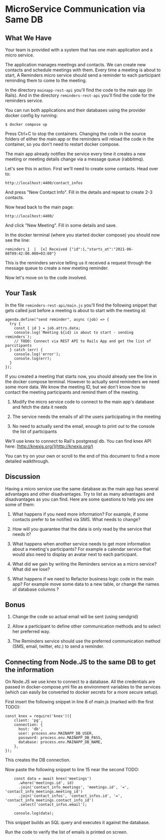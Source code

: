 # MicroService Communication via Same DB

## What We Have
Your team is provided with a system that has one main application and a micro service.

The application manages meetings and contacts. We can create new contacts and schedule meetings with them.
Every time a meeting is about to start, A Reminders micro service should send a reminder to each participant
reminding them to come to the meeting.

In the directory `mainapp-rest-api` you'll find the code to the main app (in Rails).
And in the directory `reminders-rest-api` you'll find the code for the reminders service.

You can run both applications and their databases using the provider docker config by running: 

```
$ docker compose up
```

Press Ctrl+C to stop the containers. Changing the code in the source folders of either the main app or the reminders will reload the code in the container, so you don't need to restart docker compose.

The main app already notifies the service every time it creates a new meeting or meeting details change via a message queue (rabbitmq).

Let's see this in action. First we'll need to create some contacts. Head over to:

```
http://localhost:4400/contact_infos
```

And press "New Contact Info". Fill in the details and repeat to create 2-3 contacts.

Now head back to the main page:

```
http://localhost:4400/
```

And click "New Meeting". Fill in some details and save.

In the docker terminal (where you started docker compose) you should now see the line:

```
reminders_1  |  [x] Received {"id":1,"starts_at":"2021-06-08T09:42:00.000+03:00"}
```

This is the reminders service telling us it received a request through the message queue to create a new meeting reminder.

Now let's move on to the code involved.

## Your Task

In the file `reminders-rest-api/main.js` you'll find the following snippet that gets called just before a meeting is about to start with the meeting id:

```
agenda.define("send reminder", async (job) => {
  try {
    const { id } = job.attrs.data;
    console.log(`Meeting ${id} is about to start - sending reminders`);
    // TODO: Connect via REST API to Rails App and get the list of parcitipants
  } catch (err) {
    console.log('error');
    console.log(err);
  }
});
```

If you created a meeting that starts now, you should already see the line in the docker compose terminal. However to actually send reminders we need some more data.  We know the meeting ID, but we don't know how to contact the meeting participants and remind them of the meeting.

1. Modify the micro service code to connect to the main app's database and fetch the data it needs

2. The service needs the emails of all the users participating in the meeting

3. No need to actually send the email, enough to print out to the console the list of participants

We'll use knex to connect to Rail's postgresql db. You can find knex API here:
[http://knexjs.org/](http://knexjs.org/)

You can try on your own or scroll to the end of this document to find a more detailed walkthrough.



## Discussion
Having a micro service use the same database as the main app has several advantages and other disadvantages. Try to list as many advantages and disadvantages as you can find. Here are some questions to help you see some of them:

1. What happens if you need more information? For example, if some contacts prefer to be notified via SMS. What needs to change?

2. How will you guarantee that the data is only read by the service that needs it?

3. What happens when another service needs to get more information about a meeting's participants? For example a calendar service that would also need to display an avatar next to each participant.

4. What did we gain by writing the Reminders service as a micro service? What did we lose?

5. What happens if we need to Refactor business logic code in the main app? For example move some data to a new table, or change the names of database columns ?



## Bonus

1. Change the code so actual email will be sent (using sendgrid)

2. Allow a participant to define other communication methods and to select her preferred way.

3. The Reminders service should use the preferred communication method (SMS, email, twitter, etc.) to send a reminder. 































## Connecting from Node.JS to the same DB to get the information
On Node.JS we use knex to connect to a database. All the credentials are passed in docker-compose.yml file as environment variables to the services (which can easily be converted to docker secrets for a more secure setup).

First insert the following snippet in line 8 of main.js (marked with the first TODO):

```
const knex = require('knex')({
    client: 'pg',
    connection: {
      host: 'db',
      user: process.env.MAINAPP_DB_USER,
      password: process.env.MAINAPP_DB_PASS,
      database: process.env.MAINAPP_DB_NAME,
    },
});
```

This creates the DB connection.

Now paste the following snippet to line 15 near the second TODO:

```
    const data = await knex('meetings')
      .where('meetings.id', id)
      .join('contact_info_meetings', 'meetings.id', '=', 'contact_info_meetings.meeting_id')
      .join('contact_infos', 'contact_infos.id', '=', 'contact_info_meetings.contact_info_id')
      .select('contact_infos.email');

    console.log(data);

```

This snippet builds an SQL query and executes it against the database.

Run the code to verify the list of emails is printed on screen.


